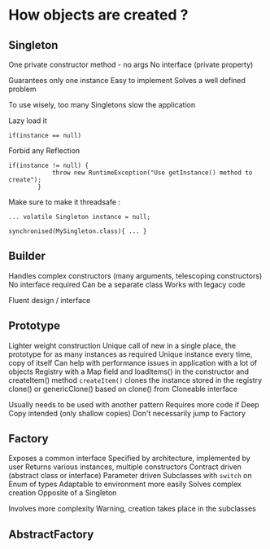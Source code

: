 # How objects are created ?

## Singleton
One private constructor method - no args
No interface (private property)

Guarantees only one instance
Easy to implement
Solves a well defined problem

To use wisely, too many Singletons slow the application

Lazy load it
```
if(instance == null)
```

Forbid any Reflection
```
if(instance != null) {
 			throw new RuntimeException("Use getInstance() method to create");
 		}
```

Make sure to make it threadsafe :
```
... volatile Singleton instance = null;
```
```
synchronised(MySingleton.class){ ... }
```


## Builder
Handles complex constructors (many arguments, telescoping constructors)
No interface required
Can be a separate class
Works with legacy code

Fluent design / interface

## Prototype
Lighter weight construction
Unique call of new in a single place, the prototype for as many instances as required
Unique instance every time, copy of itself
Can help with performance issues in application with a lot of objects
Registry with a Map field and loadItems() in the constructor and createItem() method
`createItem()` clones the instance stored in the registry
clone() or genericClone() based on clone() from Cloneable interface

Usually needs to be used with another pattern
Requires more code if Deep Copy intended (only shallow copies)
Don't necessarily jump to Factory 

## Factory
Exposes a common interface
Specified by architecture, implemented by user
Returns various instances, multiple constructors
Contract driven (abstract class or interface)
Parameter driven
Subclasses with `switch` on Enum of types
Adaptable to environment more easily
Solves complex creation
Opposite of a Singleton

Involves more complexity
Warning, creation takes place in the subclasses

## AbstractFactory